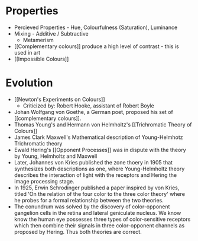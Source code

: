 # Properties
- Percieved Properties - Hue, Colourfulness (Saturation), Luminance
- Mixing - Additive / Subtractive
	- Metamerism
- [[Complementary colours]] produce a high level of contrast - this is used in art
- [[Impossible Colours]]

# Evolution
- [[Newton's Experiments on Colours]]
	- Criticized by: Robert Hooke, assistant of Robert Boyle
- Johan Wolfgang von Goethe, a German poet, proposed his set of [[complementary colours]].
- Thomas Young's and Hermann von Helmholtz's [[Trichromatic Theory of Colours]]
- James Clark Maxwell's Mathematical description of Young-Helmhotz Trichromatic theory
- Ewald Hering's [[Opponent Processes]] was in dispute with the theory by Young, Helmholtz and Maxwell
- Later, Johannes von Kries published the zone thoery in 1905 that synthesizes both descriptions as one, where Young-Helmholtz theory describes the interaction of light with the receptors and Hering the image processing stage.
- In 1925, Erwin Schrodinger published a paper inspired by von Kries, titled 'On the relation of the four color to the three color theory' where he probes for a formal relationship between the two theories.
- The conundrum was solved by the discovery of color-opponent gangelion cells in the retina and lateral geniculate nucleus. We know know the human eye possesses three types of color-sensitive receptors which then combine their signals in three color-opponent channels as proposed by Hering. Thus both theories are correct.